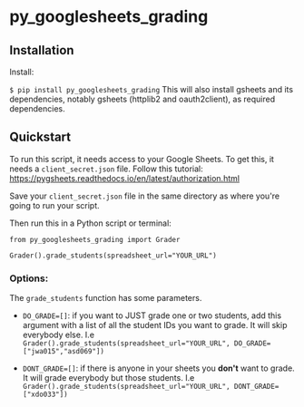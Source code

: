 # py_googlesheets_grading

## Installation
Install:

`$ pip install py_googlesheets_grading`
This will also install gsheets and its dependencies, notably gsheets (httplib2 and oauth2client), as required dependencies.

## Quickstart

To run this script, it needs access to your Google Sheets. To get this, it needs a `client_secret.json` file. Follow this tutorial:
https://pygsheets.readthedocs.io/en/latest/authorization.html

Save your `client_secret.json` file in the same directory as where you're going to run your script.

Then run this in a Python script or terminal:

```
from py_googlesheets_grading import Grader

Grader().grade_students(spreadsheet_url="YOUR_URL")

```

### Options:

The `grade_students` function has some parameters.

- `DO_GRADE=[]`: if you want to JUST grade one or two students, add this argument with a list of all the student IDs you want to grade. It will skip everybody else.
I.e `Grader().grade_students(spreadsheet_url="YOUR_URL", DO_GRADE=["jwa015","asd069"])`

- `DONT_GRADE=[]`: if there is anyone in your sheets you **don't** want to grade. It will grade everybody but those students. I.e
`Grader().grade_students(spreadsheet_url="YOUR_URL", DONT_GRADE=["xdo033"])`
